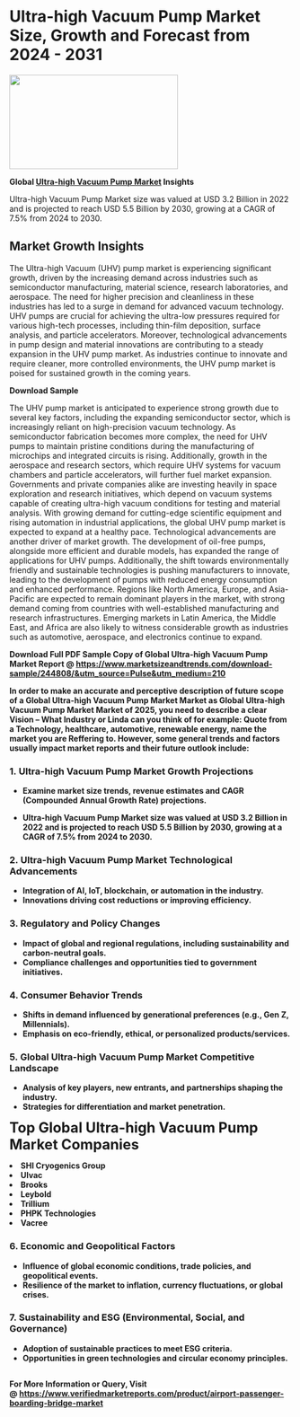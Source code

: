 <H1>Ultra-high Vacuum Pump Market Size, Growth and Forecast from 2024 - 2031</H1><img class="aligncenter size-medium wp-image-584254" src="https://thirdeyenews.in/wp-content/uploads/2024/09/Global-Market-Research-300x168.jpeg" alt="" width="300" height="168" /><p><strong>Global&nbsp;<a href="https://www.marketsizeandtrends.com/download-sample/244808/&amp;utm_source=Pulse&amp;utm_medium=210">Ultra-high Vacuum Pump Market</a> Insights</strong></p><p>Ultra-high Vacuum Pump Market size was valued at USD 3.2 Billion in 2022 and is projected to reach USD 5.5 Billion by 2030, growing at a CAGR of 7.5% from 2024 to 2030.</p><p><h2>Market Growth Insights</h2> <p>The Ultra-high Vacuum (UHV) pump market is experiencing significant growth, driven by the increasing demand across industries such as semiconductor manufacturing, material science, research laboratories, and aerospace. The need for higher precision and cleanliness in these industries has led to a surge in demand for advanced vacuum technology. UHV pumps are crucial for achieving the ultra-low pressures required for various high-tech processes, including thin-film deposition, surface analysis, and particle accelerators. Moreover, technological advancements in pump design and material innovations are contributing to a steady expansion in the UHV pump market. As industries continue to innovate and require cleaner, more controlled environments, the UHV pump market is poised for sustained growth in the coming years.</p> <p><strong>Download Sample</strong></p> <p>The UHV pump market is anticipated to experience strong growth due to several key factors, including the expanding semiconductor sector, which is increasingly reliant on high-precision vacuum technology. As semiconductor fabrication becomes more complex, the need for UHV pumps to maintain pristine conditions during the manufacturing of microchips and integrated circuits is rising. Additionally, growth in the aerospace and research sectors, which require UHV systems for vacuum chambers and particle accelerators, will further fuel market expansion. Governments and private companies alike are investing heavily in space exploration and research initiatives, which depend on vacuum systems capable of creating ultra-high vacuum conditions for testing and material analysis. With growing demand for cutting-edge scientific equipment and rising automation in industrial applications, the global UHV pump market is expected to expand at a healthy pace. Technological advancements are another driver of market growth. The development of oil-free pumps, alongside more efficient and durable models, has expanded the range of applications for UHV pumps. Additionally, the shift towards environmentally friendly and sustainable technologies is pushing manufacturers to innovate, leading to the development of pumps with reduced energy consumption and enhanced performance. Regions like North America, Europe, and Asia-Pacific are expected to remain dominant players in the market, with strong demand coming from countries with well-established manufacturing and research infrastructures. Emerging markets in Latin America, the Middle East, and Africa are also likely to witness considerable growth as industries such as automotive, aerospace, and electronics continue to expand. <p><strong></p><p><span class=""><strong>Download Full PDF Sample Copy of Global Ultra-high Vacuum Pump Market Report</strong> @ <a href="https://www.marketsizeandtrends.com/download-sample/244808/&amp;utm_source=Pulse&amp;utm_medium=210" target="_blank">https://www.marketsizeandtrends.com/download-sample/244808/&amp;utm_source=Pulse&amp;utm_medium=210</a></span></p><p>In order to make an accurate and perceptive description of future scope of a Global&nbsp;Ultra-high Vacuum Pump Market Market as Global&nbsp;Ultra-high Vacuum Pump Market Market of 2025, you need to describe a clear Vision &ndash; What Industry or Linda can you think of for example: Quote from a Technology, healthcare, automotive, renewable energy, name the market you are Reffering to. However, some general trends and factors usually impact market reports and their future outlook include:</p><h3>1.&nbsp;<strong>Ultra-high Vacuum Pump Market Growth Projections</strong></h3><ul><li>Examine market size trends, revenue estimates and CAGR (Compounded Annual Growth Rate) projections.</li><li><p>Ultra-high Vacuum Pump Market size was valued at USD 3.2 Billion in 2022 and is projected to reach USD 5.5 Billion by 2030, growing at a CAGR of 7.5% from 2024 to 2030.</p></li></ul><h3>2.&nbsp;<strong>Ultra-high Vacuum Pump Market Technological Advancements</strong></h3><ul><li>Integration of AI, IoT, blockchain, or automation in the industry.</li><li>Innovations driving cost reductions or improving efficiency.</li></ul><h3>3.&nbsp;<strong>Regulatory and Policy Changes</strong></h3><ul><li>Impact of global and regional regulations, including sustainability and carbon-neutral goals.</li><li>Compliance challenges and opportunities tied to government initiatives.</li></ul><h3>4.&nbsp;<strong>Consumer Behavior Trends</strong></h3><ul><li>Shifts in demand influenced by generational preferences (e.g., Gen Z, Millennials).</li><li>Emphasis on eco-friendly, ethical, or personalized products/services.</li></ul><h3>5.&nbsp;<strong>Global Ultra-high Vacuum Pump Market Competitive Landscape</strong></h3><ul><li>Analysis of key players, new entrants, and partnerships shaping the industry.</li><li>Strategies for differentiation and market penetration.</li></ul><p data-pm-slice="1 1 []"><span style="color: inherit; font-family: inherit; font-size: 25px;">Top Global Ultra-high Vacuum Pump Market Companies</span></p><div class="" data-test-id=""><p><li>SHI Cryogenics Group</li><li> Ulvac</li><li> Brooks</li><li> Leybold</li><li> Trillium</li><li> PHPK Technologies</li><li> Vacree</li></p></div><h3>6.&nbsp;<strong>Economic and Geopolitical Factors</strong></h3><ul><li>Influence of global economic conditions, trade policies, and geopolitical events.</li><li>Resilience of the market to inflation, currency fluctuations, or global crises.</li></ul><h3>7.&nbsp;<strong>Sustainability and ESG (Environmental, Social, and Governance)</strong></h3><ul><li>Adoption of sustainable practices to meet ESG criteria.</li><li>Opportunities in green technologies and circular economy principles.</li></ul><h2><strong style="font-size: 14px;">For More Information or Query, Visit @&nbsp;</strong><a style="background-color: #ffffff; font-size: 14px;" href="https://www.marketsizeandtrends.com/report/ultra-high-vacuum-pump-market/" target="_blank">https://www.verifiedmarketreports.com/product/airport-passenger-boarding-bridge-market</a></h2>
